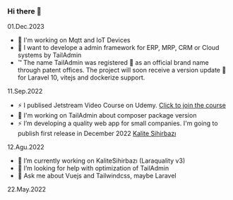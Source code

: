
### Hi there 👋
01.Dec.2023
- 🔭 I'm working on Mqtt and IoT Devices
- 🌱 I want to develope a admin framework for ERP, MRP, CRM or Cloud systems by TailAdmin
- ™️  The name TailAdmin was registered 🚀  as an official brand name through patent offices. The project will soon receive a version update 🔔 for Laravel 10, vitejs and dockerize support.

11.Sep.2022
- ⚡ I publised Jetstream Video Course on Udemy. [Click to join the course](https://www.udemy.com/course/jetstream-ile-vuejs-destekli-laravel-uygulamalar-gelistirme/)
- 🌱 I'm working on TailAdmin about composer package version
- ⚡ I’m developing a quality web app for small companies. I'm going to publish first release in December 2022 [Kalite Sihirbazı](https://github.com/sinan-aydogan/KaliteSihirbazi)

12.Agu.2022

- 🔭 I’m currently working on KaliteSihirbazı (Laraquality v3)
- 🤔 I’m looking for help with optimization of TailAdmin
- 💬 Ask me about Vuejs and Tailwindcss, maybe Laravel

22.May.2022
<!--
**sinan-aydogan/sinan-aydogan** is a ✨ _special_ ✨ repository because its `README.md` (this file) appears on your GitHub profile.

Here are some ideas to get you started:

- 🌱 I’m currently learning ...
- 👯 I’m looking to collaborate on ...

- 📫 How to reach me: ...
- 😄 Pronouns: ...
- ⚡ Fun fact: ...
-->
